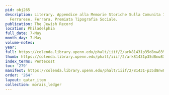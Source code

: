 ```yaml
---
pid: obj265
description: Literary. Appendice alla Memorie Storiche Sulla Comunita Israelitica
  Ferrarese. Ferrara. Premiata Tipografia Sociale.
publication: The Jewish Record
location: Philadelphia
full_date: 7-May
month_day: 7-May
volume-notes:
year:
full: https://colenda.library.upenn.edu/phalt/iiif/2/ark81431p35d8nw83%2FSHA256E-s8546616--109f41cf98049b2b2728f1b8175fc2019e2d994791426c1f201e678f8ed5303b.jpeg/full/3500,/0/default.jpg
thumb: https://colenda.library.upenn.edu/phalt/iiif/2/ark81431p35d8nw83%2FSHA256E-s8546616--109f41cf98049b2b2728f1b8175fc2019e2d994791426c1f201e678f8ed5303b.jpeg/full/!200,200/0/default.jpg
index_terms: Pentecost
toc: '279'
manifest: https://colenda.library.upenn.edu/phalt/iiif/2/81431-p35d8nw83/manifest
order: '264'
layout: qatar_item
collection: morais_ledger
---
```

